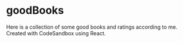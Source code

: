 # goodBooks
Here is a collection of some good books and ratings according to me.
Created with CodeSandbox using React.
